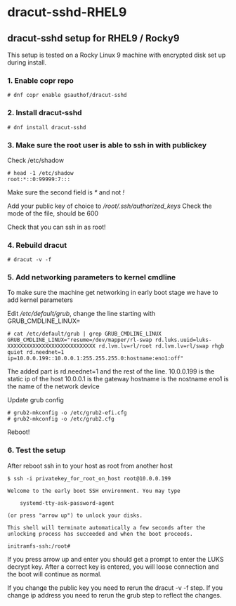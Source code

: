 # dracut-sshd-RHEL9
## dracut-sshd setup for RHEL9 / Rocky9
This setup is tested on a Rocky Linux 9 machine with encrypted disk set up during install.

### 1. Enable copr repo
```
# dnf copr enable gsauthof/dracut-sshd
```

### 2. Install dracut-sshd
```
# dnf install dracut-sshd
```

### 3. Make sure the root user is able to ssh in with publickey

Check /etc/shadow
```
# head -1 /etc/shadow
root:*::0:99999:7:::
```
Make sure the second field is _*_ and not _!_

Add your public key of choice to */root/.ssh/authorized_keys*
Check the mode of the file, should be 600

Check that you can ssh in as root!

### 4. Rebuild dracut
```
# dracut -v -f
```

### 5. Add networking parameters to kernel cmdline
To make sure the machine get networking in early boot stage we have to add kernel parameters

Edit */etc/default/grub*, change the line starting with GRUB_CMDLINE_LINUX=

```
# cat /etc/default/grub | grep GRUB_CMDLINE_LINUX
GRUB_CMDLINE_LINUX="resume=/dev/mapper/rl-swap rd.luks.uuid=luks-XXXXXXXXXXXXXXXXXXXXXXXXXXXX rd.lvm.lv=rl/root rd.lvm.lv=rl/swap rhgb quiet rd.neednet=1 ip=10.0.0.199::10.0.0.1:255.255.255.0:hostname:eno1:off"
```

The added part is rd.neednet=1 and the rest of the line.
10.0.0.199 is the static ip of the host
10.0.0.1 is the gateway
hostname is the nostname
eno1 is the name of the network device

Update grub config
```
# grub2-mkconfig -o /etc/grub2-efi.cfg
# grub2-mkconfig -o /etc/grub2.cfg
```

Reboot!

### 6. Test the setup
After reboot ssh in to your host as root from another host

```
$ ssh -i privatekey_for_root_on_host root@10.0.0.199

Welcome to the early boot SSH environment. You may type
￼
￼   systemd-tty-ask-password-agent
￼
(or press "arrow up") to unlock your disks.

This shell will terminate automatically a few seconds after the
unlocking process has succeeded and when the boot proceeds.  ￼

initramfs-ssh:/root# 
```

If you press arrow up and enter you should get a prompt to enter the LUKS decrypt key. After a correct key is entered, you will loose connection and the boot will continue as normal.

If you change the public key you need to rerun the dracut -v -f step.
If you change ip address you need to rerun the grub step to reflect the changes. 
